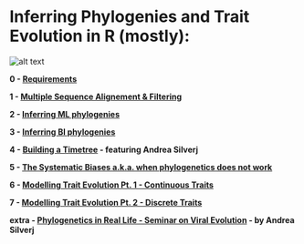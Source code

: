 # Inferring Phylogenies and Trait Evolution in R (mostly):

![alt text](https://evolution.berkeley.edu/wp-content/uploads/2021/11/YAH_eurayotes_05_YAH_eurayotes.png)

**0 - [Requirements](https://github.com/for-giobbe/Rphy/blob/main/markdowns/0.md)**

**1 - [Multiple Sequence Alignement & Filtering](https://github.com/for-giobbe/Rphy/blob/main/markdowns/1.md)**

**2 - [Inferring ML phylogenies]()**

**3 - [Inferring BI phylogenies]()**

**4 - [Building a Timetree]() - featuring Andrea Silverj**

**5 - [The Systematic Biases a.k.a. when phylogenetics does not work]()**

**6 - [Modelling Trait Evolution Pt. 1 - Continuous Traits]()**

**7 - [Modelling Trait Evolution Pt. 2 - Discrete Traits ]()**

**extra - [Phylogenetics in Real Life - Seminar on Viral Evolution]() - by Andrea Silverj**
